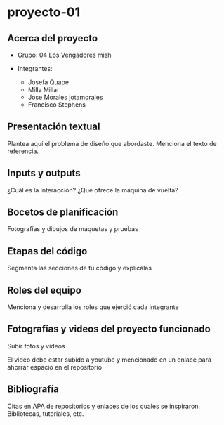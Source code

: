 # proyecto-01

## Acerca del proyecto

- Grupo: 04 Los Vengadores mish

- Integrantes:
  - Josefa Quape
  - Milla Millar
  - Jose Morales [jotamorales]([https://github.com/sofiacartes](https://github.com/jotamorales-romulus))
  - Francisco Stephens

## Presentación textual

Plantea aquí el problema de diseño que abordaste. Menciona el texto de referencia.

## Inputs y outputs

¿Cuál es la interacción? ¿Qué ofrece la máquina de vuelta?

## Bocetos de planificación

Fotografías y dibujos de maquetas y pruebas

## Etapas del código

Segmenta las secciones de tu código y explícalas

## Roles del equipo

Menciona y desarrolla los roles que ejerció cada integrante

## Fotografías y videos del proyecto funcionado

Subir fotos y videos

El video debe estar subido a youtube y mencionado en un enlace para ahorrar espacio en el repositorio

## Bibliografía

Citas en APA de repositorios y enlaces de los cuales se inspiraron. Bibliotecas, tutoriales, etc.
